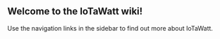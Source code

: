 ## Welcome to the IoTaWatt wiki!

Use the navigation links in the sidebar to find out more about IoTaWatt.

